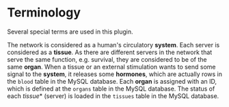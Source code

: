 Terminology
===
Several special terms are used in this plugin.

The network is considered as a human's circulatory **system**. Each server is considered as a **tissue**. As there are different servers in the network that serve the same function, e.g. survival, they are considered to be of the same **organ**. When a tissue or an external stimulation wants to send some signal to the **system**, it releases some **hormones**, which are actually rows in the `blood` table in the MySQL database. Each **organ** is assigned with an ID, which is defined at the `organs` table in the MySQL database. The status of each *tissue** (server) is loaded in the `tissues` table in the MySQL database.
